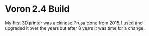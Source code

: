 # Voron 2.4 Build

My first 3D printer was a chinese Prusa clone from 2015. I used and upgraded it over the years but after 8 years it was time for a change.
